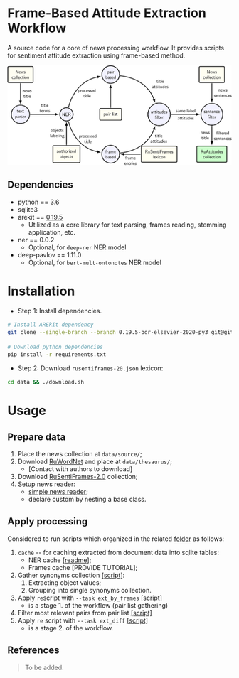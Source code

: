 # Frame-Based Attitude Extraction Workflow

A source code for a core of news processing workflow.
It provides scripts for sentiment attitude extraction using frame-based method.

![](logo.png)


## Dependencies

* python == 3.6
* sqlite3
* arekit == [0.19.5](https://github.com/nicolay-r/AREkit/tree/0.19.5-bdr-elsevier-2020-py3)
    * Utilized as a core library for text parsing, frames reading, stemming application, etc.
* ner == 0.0.2 
    * Optional, for `deep-ner` NER model
* deep-pavlov == 1.11.0 
    * Optional, for `bert-mult-ontonotes` NER model
    
# Installation

* Step 1: Install dependencies.
``` bash
# Install AREkit dependency
git clone --single-branch --branch 0.19.5-bdr-elsevier-2020-py3 git@github.com:nicolay-r/AREkit.git core

# Download python dependencies
pip install -r requirements.txt
```
* Step 2: Download `rusentiframes-20.json` lexicon:
```bash
cd data && ./download.sh
```
    
# Usage 

## Prepare data

1. Place the news collection at `data/source/`;
2. Download [RuWordNet](https://ruwordnet.ru/en/) and place at `data/thesaurus/`;
    - [Contact with authors to download]
3. Download [RuSentiFrames-2.0](https://github.com/nicolay-r/RuSentiFrames) collection;
4. Setup news reader:
    - [simple news reader](texts/readers/simple.py);
    - declare custom by nesting a base class.

## Apply processing

Considered to run scripts which organized in the related [folder](scripts) as follows:
1. `cache`  -- for caching extracted from document data into sqlite tables:
    * NER cache [[readme]](scripts/cache/ner/README.md);
    * Frames cache [PROVIDE TUTORIAL];
2. Gather synonyms collection [[script]](step2_cache_synonyms.sh):
    1. Extracting object values;
    2. Grouping into single synonyms collection.
3. Apply `re`script with `--task ext_by_frames` [[script]](step3_exatract_pairs.sh)
    * is a stage 1. of the workflow (pair list gathering)
4. Filter most relevant pairs from pair list [[script]](step4_filter_relevant_pairs.sh)
5. Apply `re` script with `--task ext_diff` [[script]](step5_extract_attitudes.sh)
    * is a stage 2. of the workflow.

## References
> To be added.
